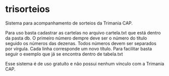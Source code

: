 # trisorteios
Sistema para acompanhamento de sorteios da Trimania CAP.

Para uso basta cadastrar as cartelas no arquivo cartela.txt que está dentro da pasta db. O primeiro número dempre deve ser o número do título seguido os números das dezenas. Todos números devem ser separados por vírgula. Cada linha corresponde um novo título. Para facilitar basta seguir o exemplo que já se encontra dentro de tabela.txt

Esse sistema é de uso gratuíto e não possui nenhum vínculo com a Trimania CAP.
